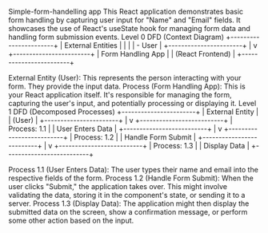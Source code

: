 Simple-form-handelling app
This React application demonstrates basic form handling by capturing user input for "Name" and "Email" fields. It showcases the use of React's useState hook for managing form data and handling form submission events.
Level 0 DFD (Context Diagram)
+-----------------------+
|  External Entities    |
|                                |
|   - User                   | 
+-----------------------+
          |
          v
+------------------------+
|   Form Handling App    |
|  (React Frontend)     |
+------------------------+

External Entity (User): This represents the person interacting with your form. They provide the input data.
Process (Form Handling App): This is your React application itself. It's responsible for managing the form, capturing the user's input, and potentially processing or displaying it.
Level 1 DFD (Decomposed Processes)
+-----------------------+
|    External Entity    |
|        (User)        |
+-----------------------+
          |
          v
+--------------------------+
|   Process: 1.1          |
|   User Enters Data      |
+--------------------------+
          |
          v
+--------------------------+
|   Process: 1.2          |
|   Handle Form Submit    |
+--------------------------+
          |
          v
+--------------------------+
|   Process: 1.3          |
|   Display Data          |
+--------------------------+

Process 1.1 (User Enters Data): The user types their name and email into the respective fields of the form.
Process 1.2 (Handle Form Submit): When the user clicks "Submit," the application takes over. This might involve validating the data, storing it in the component's state, or sending it to a server.
Process 1.3 (Display Data): The application might then display the submitted data on the screen, show a confirmation message, or perform some other action based on the input.


